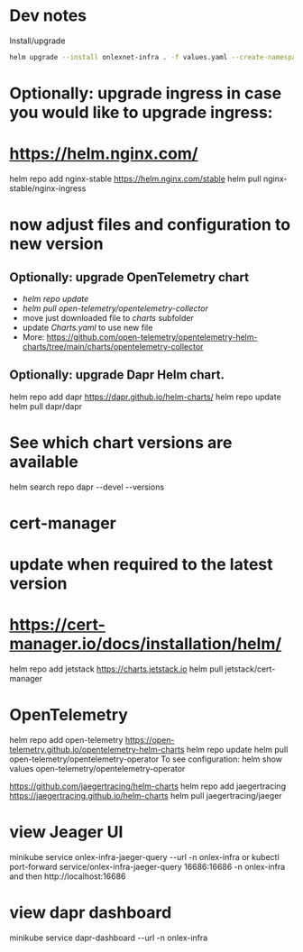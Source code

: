 # Dev notes
Install/upgrade
```bash
helm upgrade --install onlexnet-infra . -f values.yaml --create-namespace --namespace onlexnet-infra
```

# Optionally: upgrade ingress in case you would like to upgrade ingress: 
# https://helm.nginx.com/
helm repo add nginx-stable https://helm.nginx.com/stable
helm pull nginx-stable/nginx-ingress
# now adjust files and configuration to new version


## Optionally: upgrade OpenTelemetry chart
- *helm repo update*
- *helm pull open-telemetry/opentelemetry-collector*
- move just downloaded file to *charts* subfolder
- update *Charts.yaml* to use new file
- More: https://github.com/open-telemetry/opentelemetry-helm-charts/tree/main/charts/opentelemetry-collector


## Optionally: upgrade Dapr Helm chart.
helm repo add dapr https://dapr.github.io/helm-charts/
helm repo update
helm pull dapr/dapr
# See which chart versions are available
helm search repo dapr --devel --versions



# cert-manager
# update when required to the latest version
# https://cert-manager.io/docs/installation/helm/
helm repo add jetstack https://charts.jetstack.io
helm pull jetstack/cert-manager


# OpenTelemetry
helm repo add open-telemetry https://open-telemetry.github.io/opentelemetry-helm-charts
helm repo update
helm pull open-telemetry/opentelemetry-operator
To see configuration: helm show values open-telemetry/opentelemetry-operator


https://github.com/jaegertracing/helm-charts
helm repo add jaegertracing https://jaegertracing.github.io/helm-charts
helm pull jaegertracing/jaeger



# view Jeager UI
minikube service onlex-infra-jaeger-query --url -n onlex-infra
or
kubectl port-forward service/onlex-infra-jaeger-query 16686:16686 -n onlex-infra
and then http://localhost:16686

# view dapr dashboard
minikube service dapr-dashboard --url -n onlex-infra
